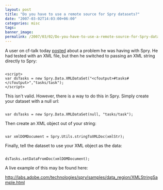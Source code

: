 ```yaml
---
layout: post
title: "Do you have to use a remote source for Spry datasets?"
date: "2007-03-02T14:03:00+06:00"
categories: misc 
tags: 
banner_image: 
permalink: /2007/03/02/Do-you-have-to-use-a-remote-source-for-Spry-datasets
---
```


A user on cf-talk today <a href="http://www.houseoffusion.com/groups/CF-Talk/message.cfm/messageid:271337">posted</a> about a problem he was having with Spry. He had tested with an XML file, but then he switched to passing an XML string directly to Spry:

<code>
&lt;script&gt;
var dsTasks = new Spry.Data.XMLDataSet("&lt;cfoutput&gt;#tasks#&lt;/cfoutput&gt;","tasks/task");
&lt;/script&gt;
</code>

This isn't valid. However, there is a way to do this in Spry. Simply create your dataset with a null url:

<code>
var dsTasks = new Spry.Data.XMLDataSet(null, "tasks/task");
</code>

Then create an XML object out of your string:

<code>
var xmlDOMDocument = Spry.Utils.stringToXMLDoc(xmlStr);
</code>

Finally, tell the dataset to use your XML object as the data:

<code>
dsTasks.setDataFromDoc(xmlDOMDocument);
</code>

A live example of this may be found here:

<a href="http://labs.adobe.com/technologies/spry/samples/data_region/XMLStringSample.html">http://labs.adobe.com/technologies/spry/samples/data_region/XMLStringSample.html</a>